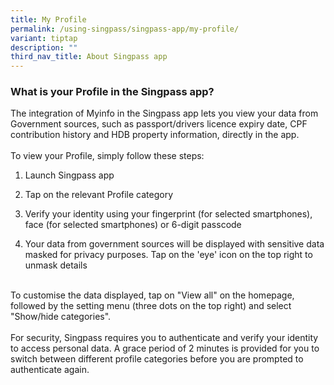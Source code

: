```yaml
---
title: My Profile
permalink: /using-singpass/singpass-app/my-profile/
variant: tiptap
description: ""
third_nav_title: About Singpass app
---
```

<h3>What is your Profile in the Singpass app?</h3>
<p>The integration of Myinfo in the Singpass app lets you view your data
from Government sources, such as passport/drivers licence expiry date,
CPF contribution history and HDB property information, directly in the
app.
<br>
<br>To view your Profile, simply follow these steps:</p>
<ol data-tight="true" class="tight">
<li>
<p>Launch Singpass app</p>
</li>
<li>
<p>Tap on the relevant Profile category</p>
</li>
<li>
<p>Verify your identity using your fingerprint (for selected smartphones),
face (for selected smartphones) or 6-digit passcode</p>
</li>
<li>
<p>Your data from government sources will be displayed with sensitive data
masked for privacy purposes. Tap on the 'eye' icon on the top right to
unmask details</p>
</li>
</ol>
<p>
<br>To customise the data displayed, tap on "View all" on the homepage, followed
by the setting menu (three dots on the top right) and select "Show/hide
categories".
<br>
<br>For security, Singpass requires you to authenticate and verify your identity
to access personal data. A grace period of 2 minutes is provided for you
to switch between different profile categories before you are prompted
to authenticate again.</p>